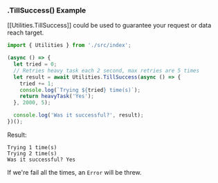 ### .TillSuccess() Example

[[Utilities.TillSuccess]] could be used to guarantee your request or data reach target.

```ts
import { Utilities } from './src/index';

(async () => {
  let tried = 0;
  // Retries heavy task each 2 second, max retries are 5 times
  let result = await Utilities.TillSuccess(async () => {
    tried += 1;
    console.log(`Trying ${tried} time(s)`);
    return heavyTask('Yes');
  }, 2000, 5);

  console.log('Was it successful?', result);
})();
```

Result:

```
Trying 1 time(s)
Trying 2 time(s)
Was it successful? Yes
```

If we're fail all the times, an `Error` will be threw.